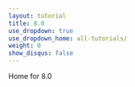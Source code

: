 ```yaml
---
layout: tutorial
title: 8.0
use_dropdown: true
use_dropdown_home: all-tutorials/
weight: 0
show_disqus: false
---
```

Home for 8.0
